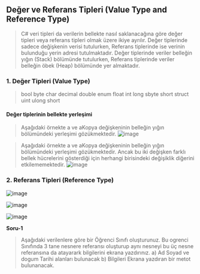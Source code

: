 ## Değer ve Referans Tipleri (Value Type and Reference Type) ##
>  C# veri tipleri da verilerin bellekte nasıl saklanacağına göre değer tipleri veya referans tipleri olmak üzere ikiye ayrılır.
>  Değer tiplerinde sadece  değişkenin verisi tutulurken, Referans tiplerinde ise  verinin  bulunduğu yerin adresi tutulmaktadır.
>  Değer tiplerinde veriler belleğin yığın (Stack) bölümünde tutulurken, Referans tiplerinde veriler belleğin öbek (Heap) bölümünde yer almaktadır.

### 1. Değer Tipleri (Value Type) ###

> bool byte char decimal double enum float int long sbyte short struct uint ulong short

#### Değer tiplerinin bellekte yerleşimi ####
> Aşağıdaki örnekte a ve aKopya değişkeninin belleğin yığın bölümündeki yerleşimi gözükmektedir.
![image](https://user-images.githubusercontent.com/28144917/142982944-01a5bcde-ca89-4b7f-b770-3a9509963d6f.png)

> Aşağıdaki örnekte a ve aKopya değişkeninin belleğin yığın bölümündeki yerleşimi gözükmektedir. Ancak bu iki değişken farklı bellek hücrelerini gösterdiği için herhangi birisindeki değişiklik diğerini etkilememektedir.
![image](https://user-images.githubusercontent.com/28144917/142983245-f1b2b212-c7d4-4e96-a7f5-765a906cea1b.png)


### 2. Referans Tipleri (Reference Type) ###

![image](https://user-images.githubusercontent.com/28144917/142981838-565fef99-894b-4b87-8ad5-4fee1ef22310.png)

![image](https://user-images.githubusercontent.com/28144917/142982203-62079f19-7a0f-4b3e-b9f3-b546757244e1.png)

![image](https://user-images.githubusercontent.com/28144917/142982345-33cae51a-ae10-419e-8f61-32f7a74e4e0c.png)


**Soru-1**

> Aşağıdaki verilenlere göre bir Öğrenci Sınıfı oluşturunuz. Bu ogrenci Sınıfında 3 tane nesnere referansı oluşturup aynı nesneyi bu üç nesne referansına da atayarark bilgilerini ekrana yazdırınız.
a) Ad Soyad ve dogum Tarihi alanları bulunacak
b) Bilgileri Ekrana yazdıran bir metot  bulunanacak.
